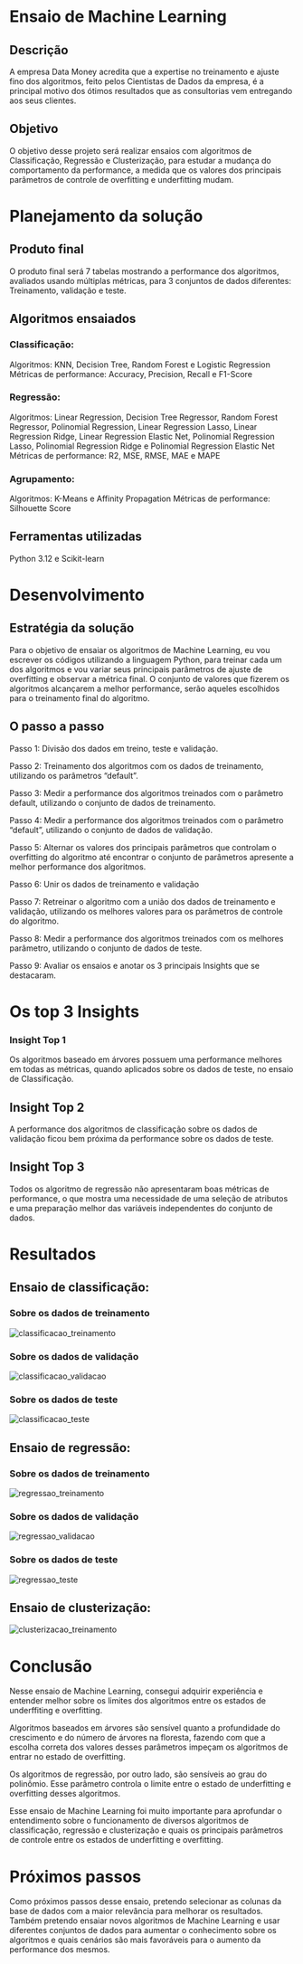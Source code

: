 # Ensaio de Machine Learning
## Descrição
A empresa Data Money acredita que a expertise no treinamento e ajuste fino dos algoritmos, feito pelos Cientistas de Dados da empresa, é a principal motivo dos ótimos resultados que as consultorias vem entregando aos seus clientes.
## Objetivo
O objetivo desse projeto será realizar ensaios com algoritmos de Classificação, Regressão e Clusterização, para estudar a mudança do comportamento da performance, a medida que os valores dos principais parâmetros de controle de overfitting e underfitting mudam.
# Planejamento da solução
## Produto final 
O produto final será 7 tabelas mostrando a performance dos algoritmos, avaliados usando múltiplas métricas, para 3 conjuntos de dados diferentes: Treinamento, validação e teste.
## Algoritmos ensaiados
### Classificação:
Algoritmos: KNN, Decision Tree, Random Forest e Logistic Regression
Métricas de performance: Accuracy, Precision, Recall e F1-Score
### Regressão:
Algoritmos: Linear Regression, Decision Tree Regressor, Random Forest Regressor, Polinomial Regression, Linear Regression Lasso, Linear Regression Ridge, Linear Regression Elastic Net, Polinomial Regression Lasso, Polinomial Regression Ridge e Polinomial Regression Elastic Net
Métricas de performance: R2, MSE, RMSE, MAE e MAPE
### Agrupamento:
Algoritmos: K-Means e Affinity Propagation
Métricas de performance: Silhouette Score
## Ferramentas utilizadas
Python 3.12 e Scikit-learn
# Desenvolvimento
## Estratégia da solução
Para o objetivo de ensaiar os algoritmos de Machine Learning, eu vou escrever os códigos utilizando a linguagem Python, para treinar cada um dos algoritmos e vou variar seus principais parâmetros de ajuste de overfitting e observar a métrica final.
O conjunto de valores que fizerem os algoritmos alcançarem a melhor performance, serão aqueles escolhidos para o treinamento final do algoritmo.
## O passo a passo
Passo 1: Divisão dos dados em treino, teste e validação.

Passo 2: Treinamento dos algoritmos com os dados de treinamento, utilizando os parâmetros “default”.

Passo 3: Medir a performance dos algoritmos treinados com o parâmetro default, utilizando o conjunto de dados de treinamento.

Passo 4: Medir a performance dos algoritmos treinados com o parâmetro “default”, utilizando o conjunto de dados de validação.

Passo 5: Alternar os valores dos principais parâmetros que controlam o overfitting do algoritmo até encontrar o conjunto de parâmetros apresente a melhor performance dos algoritmos.

Passo 6: Unir os dados de treinamento e validação

Passo 7: Retreinar o algoritmo com a união dos dados de treinamento e validação, utilizando os melhores valores para os parâmetros de controle do algoritmo.

Passo 8: Medir a performance dos algoritmos treinados com os melhores parâmetro, utilizando o conjunto de dados de teste.

Passo 9: Avaliar os ensaios e anotar os 3 principais Insights que se destacaram.
# Os top 3 Insights
### Insight Top 1
Os algoritmos baseado em árvores possuem uma performance melhores em todas as métricas, quando aplicados sobre os dados de teste, no ensaio de Classificação.
## Insight Top 2
A performance dos algoritmos de classificação sobre os dados de validação ficou bem próxima da performance sobre os dados de teste.
## Insight Top 3
Todos os algoritmo de regressão não apresentaram boas métricas de performance, o que mostra uma necessidade de uma seleção de atributos e uma preparação melhor das variáveis independentes do conjunto de dados.
# Resultados
## Ensaio de classificação:
### Sobre os dados de treinamento
![classificacao_treinamento](img/train_classificacao.png)
### Sobre os dados de validação
![classificacao_validacao](img/val_classificacao.png)
### Sobre os dados de teste
![classificacao_teste]( img/test_classificacao.png)
## Ensaio de regressão:
### Sobre os dados de treinamento
![regressao_treinamento]( img/train_regressao.png)
### Sobre os dados de validação
![regressao_validacao]( img/val_regressao.png)
### Sobre os dados de teste
![regressao_teste]( img/test_regressao.png)
## Ensaio de clusterização:
![clusterizacao_treinamento]( img/classificacao.png)
# Conclusão
Nesse ensaio de Machine Learning, consegui adquirir experiência e entender melhor sobre os limites dos algoritmos entre os estados de underffiting e overfitting. 

Algoritmos baseados em árvores são sensível quanto a profundidade do crescimento e do número de árvores na floresta, fazendo com que a escolha correta dos valores desses parâmetros impeçam os algoritmos de entrar no estado de overfitting. 

Os algoritmos de regressão, por outro lado, são sensíveis ao grau do polinômio. Esse parâmetro controla o limite entre o estado de underfitting e overfitting desses algoritmos.

Esse ensaio de Machine Learning foi muito importante para aprofundar o entendimento sobre o funcionamento de diversos algoritmos de classificação, regressão e clusterização e quais os principais parâmetros de controle entre os estados de underfitting e overfitting.
# Próximos passos
Como próximos passos desse ensaio, pretendo selecionar as colunas da base de dados com a maior relevância para melhorar os resultados. Também pretendo ensaiar novos algoritmos de Machine Learning e usar diferentes conjuntos de dados para aumentar o conhecimento sobre os algoritmos e quais cenários são mais favoráveis para o aumento da performance dos mesmos.
